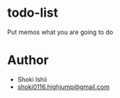 # todo-list
Put memos what you are going to do 
 
# Author
* Shoki Ishii
* shoki0116.highjump@gmail.com

